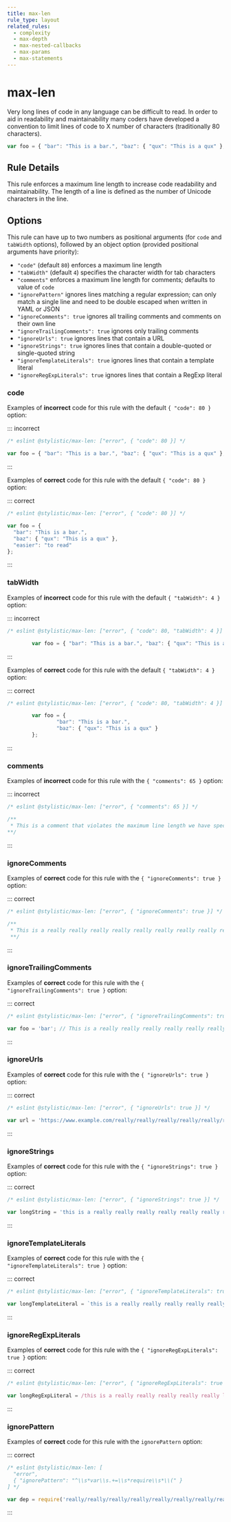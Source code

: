 ```yaml
---
title: max-len
rule_type: layout
related_rules:
  - complexity
  - max-depth
  - max-nested-callbacks
  - max-params
  - max-statements
---
```


# max-len

Very long lines of code in any language can be difficult to read. In order to aid in readability and maintainability many coders have developed a convention to limit lines of code to X number of characters (traditionally 80 characters).

```js
var foo = { "bar": "This is a bar.", "baz": { "qux": "This is a qux" }, "difficult": "to read" }; // very long
```

## Rule Details

This rule enforces a maximum line length to increase code readability and maintainability. The length of a line is defined as the number of Unicode characters in the line.

## Options

This rule can have up to two numbers as positional arguments (for `code` and `tabWidth` options), followed by an object option (provided positional arguments have priority):

- `"code"` (default `80`) enforces a maximum line length
- `"tabWidth"` (default `4`) specifies the character width for tab characters
- `"comments"` enforces a maximum line length for comments; defaults to value of `code`
- `"ignorePattern"` ignores lines matching a regular expression; can only match a single line and need to be double escaped when written in YAML or JSON
- `"ignoreComments": true` ignores all trailing comments and comments on their own line
- `"ignoreTrailingComments": true` ignores only trailing comments
- `"ignoreUrls": true` ignores lines that contain a URL
- `"ignoreStrings": true` ignores lines that contain a double-quoted or single-quoted string
- `"ignoreTemplateLiterals": true` ignores lines that contain a template literal
- `"ignoreRegExpLiterals": true` ignores lines that contain a RegExp literal

### code

Examples of **incorrect** code for this rule with the default `{ "code": 80 }` option:

::: incorrect

```js
/* eslint @stylistic/max-len: ["error", { "code": 80 }] */

var foo = { "bar": "This is a bar.", "baz": { "qux": "This is a qux" }, "difficult": "to read" };
```

:::

Examples of **correct** code for this rule with the default `{ "code": 80 }` option:

::: correct

```js
/* eslint @stylistic/max-len: ["error", { "code": 80 }] */

var foo = {
  "bar": "This is a bar.",
  "baz": { "qux": "This is a qux" },
  "easier": "to read"
};
```

:::

### tabWidth

Examples of **incorrect** code for this rule with the default `{ "tabWidth": 4 }` option:

::: incorrect

```js
/* eslint @stylistic/max-len: ["error", { "code": 80, "tabWidth": 4 }] */

		var foo = { "bar": "This is a bar.", "baz": { "qux": "This is a qux" } };
```

:::

Examples of **correct** code for this rule with the default `{ "tabWidth": 4 }` option:

::: correct

```js
/* eslint @stylistic/max-len: ["error", { "code": 80, "tabWidth": 4 }] */

		var foo = {
				"bar": "This is a bar.",
				"baz": { "qux": "This is a qux" }
		};
```

:::

### comments

Examples of **incorrect** code for this rule with the `{ "comments": 65 }` option:

::: incorrect

```js
/* eslint @stylistic/max-len: ["error", { "comments": 65 }] */

/**
 * This is a comment that violates the maximum line length we have specified
**/
```

:::

### ignoreComments

Examples of **correct** code for this rule with the `{ "ignoreComments": true }` option:

::: correct

```js
/* eslint @stylistic/max-len: ["error", { "ignoreComments": true }] */

/**
 * This is a really really really really really really really really really long comment
 **/
```

:::

### ignoreTrailingComments

Examples of **correct** code for this rule with the `{ "ignoreTrailingComments": true }` option:

::: correct

```js
/* eslint @stylistic/max-len: ["error", { "ignoreTrailingComments": true }] */

var foo = 'bar'; // This is a really really really really really really really long comment
```

:::

### ignoreUrls

Examples of **correct** code for this rule with the `{ "ignoreUrls": true }` option:

::: correct

```js
/* eslint @stylistic/max-len: ["error", { "ignoreUrls": true }] */

var url = 'https://www.example.com/really/really/really/really/really/really/really/long';
```

:::

### ignoreStrings

Examples of **correct** code for this rule with the `{ "ignoreStrings": true }` option:

::: correct

```js
/* eslint @stylistic/max-len: ["error", { "ignoreStrings": true }] */

var longString = 'this is a really really really really really really really long string!';
```

:::

### ignoreTemplateLiterals

Examples of **correct** code for this rule with the `{ "ignoreTemplateLiterals": true }` option:

::: correct

```js
/* eslint @stylistic/max-len: ["error", { "ignoreTemplateLiterals": true }] */

var longTemplateLiteral = `this is a really really really really really long template literal!`;
```

:::

### ignoreRegExpLiterals

Examples of **correct** code for this rule with the `{ "ignoreRegExpLiterals": true }` option:

::: correct

```js
/* eslint @stylistic/max-len: ["error", { "ignoreRegExpLiterals": true }] */

var longRegExpLiteral = /this is a really really really really really long regular expression!/;
```

:::

### ignorePattern

Examples of **correct** code for this rule with the `ignorePattern` option:

::: correct

```js
/* eslint @stylistic/max-len: [
  "error",
  { "ignorePattern": "^\\s*var\\s.+=\\s*require\\s*\\(" }
] */

var dep = require('really/really/really/really/really/really/really/really/long/module');
```

:::
